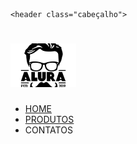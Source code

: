 <!DOCTYPE html>
<html lang="en">
<head>
    <meta charset="UTF-8">
    <meta http-equiv="X-UA-Compatible" content="IE=edge">
    <meta name="viewport" content="width=device-width, initial-scale=1.0">
    <title>Produtos</title>
    <link rel="stylesheet" href="style.css">

</head>
<body>

    <header class="cabeçalho">
    
<h1><img src="logo.png" alt=""></h1>

<nav class="lista">
<ul>
 <li> <a href="https://marianaoliveira2103.github.io/barbearia-alura-mariana/">HOME </a></li>
 <li> <a href="///tmp/guest-puvhtf/Área de Trabalho/Mariana/barbearia-alura-Mariana-home-main/index.html">PRODUTOS</a></li>
 <li>CONTATOS</li>

</ul>
</nav>

</header>

</body>
</html>
